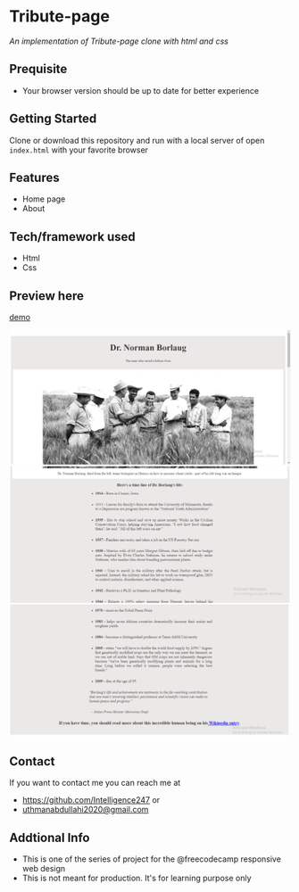 # Tribute-page
*An implementation of Tribute-page clone with html and css*
## Prequisite
- Your browser version should be up to date for better experience
## Getting Started
Clone or download this repository and run with a local server of open `index.html` with your favorite browser
## Features
- Home page
- About
## Tech/framework used
- Html
- Css
## Preview here
[demo](https://rawcdn.githack.com/Intelligence247/tribute-page/c11f64e720cc6402b23bab4bc841ef282dadcc7e/index.html)

![screenshot](/media/sketch.png)
![screenshot](/media/sketch2.png)
![screenshot](/media/sketch3.png)
## Contact
If you want to contact me you can reach me at
- https://github.com/Intelligence247 or
- uthmanabdullahi2020@gmail.com
## Addtional Info
- This is one of the series of project for the @freecodecamp responsive web design 
- This is not meant for production. It's for learning purpose only
